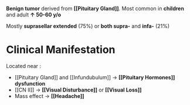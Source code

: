 **Benign tumor** derived from **[[Pituitary Gland]]**. Most common in **children** and adult **↑ 50-60 y/o**

Mostly **suprasellar extended** (75%) or **both supra-** and **infa-** (21%)

# Clinical Manifestation
Located near : 
- [[Pituitary Gland]] and [[Infundubulum]] → **[[Pituitary Hormones]] dysfunction**
- [[CN II]] → **[[Visual Disturbance]]** or **[[Visual Loss]]**
- Mass effect → **[[Headache]]**